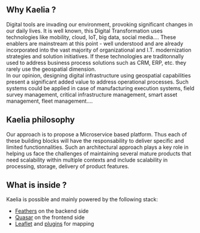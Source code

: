 ## Why Kaelia ?

Digital tools are invading our environment, provoking significant changes in our daily lives.  It is well known, this Digital Transformation uses technologies like mobility, cloud, IoT, big data, social media.... These enablers are mainstream at this point - well understood and are already incorporated into the vast majority of organizational and I.T. modernization strategies and solution initiatives. If these technologies are traditonnally used to address business process solutions such as CRM, ERP, etc. they rarely use the geospatial dimension.    
In our opinion, designing digital infrastructure using geospatial capabilities  present a significant added value to address operational processes. Such systems could be applied in case of manufacturing execution systems, field survey management, critical infrastructure management, smart asset management, fleet management....

## Kaelia philosophy

Our approach is to propose a Microservice based platform. Thus each of these building blocks will have the responsability to deliver specific and limited functionnalities. Such an architectural approach plays a key role in helping us face the challenges of maintaining several mature products that need scalability within multiple contexts and include scalability in processing, storage, delivery of product features.

## What is inside ?

Kaelia is possible and mainly powered by the following stack:
* [Feathers](https://feathersjs.com/) on the backend side
* [Quasar](http://quasar-framework.org/) on the frontend side
* [Leaflet](http://leafletjs.com/) and [plugins](http://leafletjs.com/plugins.html) for mapping



